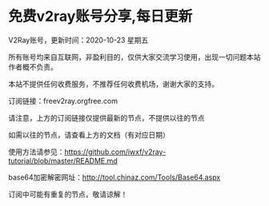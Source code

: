 # 免费v2ray账号分享,每日更新
V2Ray账号，更新时间：2020-10-23 星期五

所有账号均来自互联网，非盈利目的，仅供大家交流学习使用，出现一切问题本站作者概不负责。

本站不提供任何收费服务，不推荐任何收费机场，谢谢大家的支持。

订阅链接：freev2ray.orgfree.com

请注意，上方的订阅链接仅提供最新的节点，不提供以往的节点

如需以往的节点，请查看上方的文档（有对应日期）

使用方法请参见：https://github.com/iwxf/v2ray-tutorial/blob/master/README.md

base64加密解密网址：http://tool.chinaz.com/Tools/Base64.aspx

订阅中可能有重复的节点，敬请谅解！
